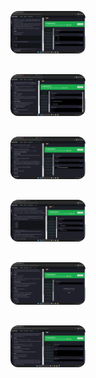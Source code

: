 <p align="center">
  <img src="/images/40 bodlogo 1.png" alt="Project Logo" style="width:120px; border-radius:12px; margin-bottom:16px;">
</p>
<p align="center">
  <img src="/images/40 bodlogo 2.png" alt="Project Logo" style="width:120px; border-radius:12px; margin-bottom:16px;">
</p>
<p align="center">
  <img src="/images/40 bodlogo 3.png" alt="Project Logo" style="width:120px; border-radius:12px; margin-bottom:16px;">
</p>
<p align="center">
  <img src="/images/40 bodlogo 4.png" alt="Project Logo" style="width:120px; border-radius:12px; margin-bottom:16px;">
</p>
<p align="center">
  <img src="/images/40 bodlogo 5.png" alt="Project Logo" style="width:120px; border-radius:12px; margin-bottom:16px;">
</p>
<p align="center">
  <img src="/images/40 bodlogo 6.png" alt="Project Logo" style="width:120px; border-radius:12px; margin-bottom:16px;">
</p>

